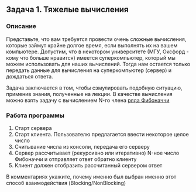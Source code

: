 ﻿## Задача 1. Тяжелые вычисления

### Описание
Представьте, что вам требуется провести очень сложные вычисления, которые займут крайне долгое время, если выполнять их на вашем компьютере. Допустим, что в некотором университете (МГУ, Оксфорд - кому что больше нравится) имеется суперкомпьютер, который мы можем использовать для наших вычислений. Тогда нам остается только передать данные для вычисления на суперкомпьютер (сервер) и дождаться ответа.

Задача заключается в том, чтобы сэмулировать подобную ситуацию, применив знания, полученные на лекции. В качестве вычисления можно взять задачу с вычислением N-го члена [ряда Фибоначчи](https://ru.wikipedia.org/wiki/Числа_Фибоначчи)

### Работа программы
1. Старт сервера
2. Старт клиента. Пользователю предлагается ввести некоторое целое число
3. Считывание числа из консоли, передача его серверу
4. Сервер рассчитывает (рекурсивно или итеративно) N-ное число Фибоначчи и отправляет ответ обратно клиенту
5. Клиент должен отобразить рассчитанный сервером ответ

В комментариях укажите, почему именно был выбран именно этот способ взаимодействия (Blocking/NonBlocking)

